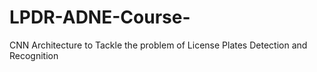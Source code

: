 # LPDR-ADNE-Course-
CNN Architecture to Tackle the problem of License Plates Detection and Recognition
